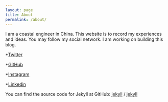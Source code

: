 ```yaml
---
layout: page
title: About
permalink: /about/
---
```


I am a coastal engineer in China. This website is to record my experiences and ideas. You may follow my social network.
I am working on building this blog. <br>


*[Twitter](https://twitter.com/famiuer)

*[GitHub](https://github.com/famieur)

*[Instagram](https://www.instagram.com/famiuer/)

*[Linkedin](https://www.linkedin.com/in/gsamuelchen/)




You can find the source code for Jekyll at GitHub:
[jekyll][jekyll-organization] /
[jekyll](https://github.com/jekyll/jekyll)


[jekyll-organization]: https://github.com/jekyll

